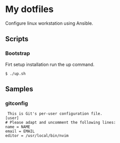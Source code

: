 # My dotfiles

Configure linux workstation using Ansible.

## Scripts

### Bootstrap

Firt setup installation run the up command.

```
$ ./up.sh
```

## Samples

### gitconfig

```
 This is Git's per-user configuration file.
[user]
# Please adapt and uncomment the following lines:
name = NAME 
email = EMAIL 
editor = /usr/local/bin/nvim
```
